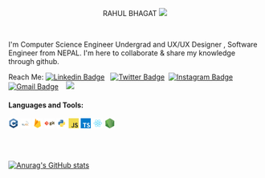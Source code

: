
<p align="center"><a href="https://github.com/rahulb49">  </a> RAHUL BHAGAT  <img src="https://media.giphy.com/media/hvRJCLFzcasrR4ia7z/giphy.gif" width="15px"></p><br/>

I'm Computer Science Engineer Undergrad and UX/UX Designer , Software Engineer from NEPAL. I'm here to collaborate & share my knowledge through github.
<br/>

Reach Me:
[![Linkedin Badge](https://img.shields.io/badge/-@rahulbt-blue?style=flat&logo=Linkedin&logoColor=white&link=https://www.linkedin.com/in/rahulbt/)](https://www.linkedin.com/in/rahulbt/)
&nbsp;
[![Twitter Badge](https://img.shields.io/badge/-@rahul_b49-1ca0f1?style=flat&labelColor=1ca0f1&logo=twitter&logoColor=white&link=https://twitter.com/rahul_b49)](https://twitter.com/rahul_b49)&nbsp;
[![Instagram Badge](https://img.shields.io/badge/-@rahul_b49-purple?style=flat&logo=instagram&logoColor=white&link=https://www.instagram.com/rahul_b49/)](https://www.instagram.com/rahul_b49/)&nbsp;
[![Gmail Badge](https://img.shields.io/badge/-rahulcse-c14438?style=flat&logo=Gmail&logoColor=white&link=mailto:rahulkrchaurasiya125@gmail.com)](mailto:rahulkrchaurasiya125@gmail.com)
&nbsp;&nbsp;
![](https://visitor-badge.glitch.me/badge?page_id=rahul_b49.rahul_b49)



#### **Languages and Tools:**  

<code><img height="20" src="https://raw.githubusercontent.com/github/explore/80688e429a7d4ef2fca1e82350fe8e3517d3494d/topics/cpp/cpp.png"></code>
<code><img height="20" src="https://raw.githubusercontent.com/github/explore/80688e429a7d4ef2fca1e82350fe8e3517d3494d/topics/mysql/mysql.png"></code>
<code><img height="20" src="https://raw.githubusercontent.com/github/explore/80688e429a7d4ef2fca1e82350fe8e3517d3494d/topics/firebase/firebase.png"></code>
<code><img height="20" src="https://raw.githubusercontent.com/github/explore/80688e429a7d4ef2fca1e82350fe8e3517d3494d/topics/git/git.png"></code>
<code><img height="20" src="https://raw.githubusercontent.com/github/explore/80688e429a7d4ef2fca1e82350fe8e3517d3494d/topics/python/python.png"></code>
<code><img height="20" src="https://raw.githubusercontent.com/github/explore/80688e429a7d4ef2fca1e82350fe8e3517d3494d/topics/javascript/javascript.png"></code>
<code><img height="20" src="https://raw.githubusercontent.com/github/explore/80688e429a7d4ef2fca1e82350fe8e3517d3494d/topics/typescript/typescript.png"></code>
<code><img height="20" src="https://raw.githubusercontent.com/github/explore/80688e429a7d4ef2fca1e82350fe8e3517d3494d/topics/react/react.png"></code>
<code><img height="20" src="https://raw.githubusercontent.com/github/explore/80688e429a7d4ef2fca1e82350fe8e3517d3494d/topics/nodejs/nodejs.png"></code>  

<br/><br/>

[![Anurag's GitHub stats](https://github-readme-stats.vercel.app/api?username=rahulb49)](https://github.com/rahulb49/github-readme-stats)

